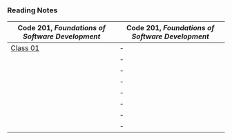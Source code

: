 <h3 style=“display:block;
           margin-left: auto;
           margin-right:auto;
           text-align: center;“>
  Reading Notes</h3> 
  
  **Code 201**, _Foundations of Software Development_ | **Code 201**, _Foundations of Software Development_
------------ | -------------
[Class 01](https://github.com/TraceDugar/reading-notes/blob/main/201/notes/Class1.md) | -
[]() | -
[]() | -
[]() | -
[]() | -
[]() | -
[]() | -
[]() | -
